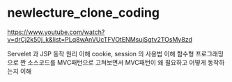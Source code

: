# newlecture_clone_coding

https://www.youtube.com/watch?v=drCj2k50j_k&list=PLq8wAnVUcTFVOtENMsujSgtv2TOsMy8zd 


Servelet 과 JSP 동작 원리 이해 
cookie, session 의 사용법 이해 
함수형 프로그래밍으로 짠 소스코드를 MVC패턴으로 고쳐보면서 MVC패턴이 왜 필요하고 어떻게 동작하는지 이해
